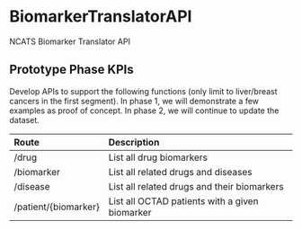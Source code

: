 # BiomarkerTranslatorAPI
NCATS Biomarker Translator API

## Prototype Phase KPIs

Develop APIs to support the following functions (only limit to liver/breast
cancers in the first segment). In phase 1, we will demonstrate a few examples as
proof of concept. In phase 2, we will continue to update the dataset. 

| Route                | Description                                     |
|:---------------------|:------------------------------------------------|
| /drug                | List all drug biomarkers                        |
| /biomarker           | List all related drugs and diseases             |
| /disease             | List all related drugs and their biomarkers     |
| /patient/{biomarker} | List all OCTAD patients with a given biomarker  |


